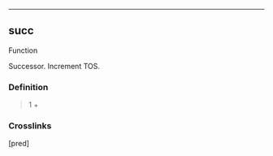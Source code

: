 ------------------------------------------------------------------------

## succ

Function

Successor. Increment TOS.

### Definition

> 1 +

### Crosslinks

[pred]

